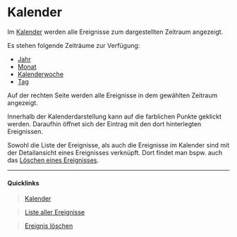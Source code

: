# Kalender

Im [Kalender][1] werden alle Ereignisse zum dargestellten Zeitraum angezeigt.

Es stehen folgende Zeiträume zur Verfügung:

- [Jahr][2]
- [Monat][1]
- [Kalenderwoche][3]
- [Tag][4]

Auf der rechten Seite werden alle Ereignisse in dem gewählten Zeitraum angezeigt.

Innerhalb der Kalenderdarstellung kann auf die farblichen Punkte geklickt werden. Daraufhin
 öffnet sich der Eintrag mit den dort hinterlegten Ereignissen.

Sowohl die Liste der Ereignisse, als auch die Ereignisse im Kalender sind mit der Detailansicht
 eines Ereignisses verknüpft. Dort findet man bspw. auch das [Löschen eines Ereignisses][6].

----
#### Quicklinks
> <i class="fa fa-calendar fa-fw"></i> [Kalender][1]

> <i class="fa fa-book fa-fw"></i> [Liste aller Ereignisse][5]

> <i class="fa fa-question fa-fw"></i> [Ereignis löschen][6]

[1]: https://www.mitarbeiterbereich.de/calendar
[2]: https://www.mitarbeiterbereich.de/calendar#year
[3]: https://www.mitarbeiterbereich.de/calendar#week
[4]: https://www.mitarbeiterbereich.de/calendar#day
[5]: ./ereignisliste.md
[6]: /docs/faq/ereignis-loeschen